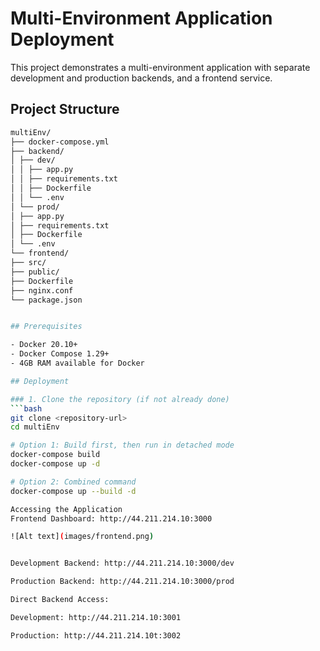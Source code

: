 # Multi-Environment Application Deployment

This project demonstrates a multi-environment application with separate development and production backends, and a frontend service.

## Project Structure
```bash
multiEnv/
├── docker-compose.yml
├── backend/
│ ├── dev/
│ │ ├── app.py
│ │ ├── requirements.txt
│ │ ├── Dockerfile
│ │ └── .env
│ └── prod/
│ ├── app.py
│ ├── requirements.txt
│ ├── Dockerfile
│ └── .env
└── frontend/
├── src/
├── public/
├── Dockerfile
├── nginx.conf
└── package.json


## Prerequisites

- Docker 20.10+
- Docker Compose 1.29+
- 4GB RAM available for Docker

## Deployment

### 1. Clone the repository (if not already done)
```bash
git clone <repository-url>
cd multiEnv

# Option 1: Build first, then run in detached mode
docker-compose build
docker-compose up -d

# Option 2: Combined command
docker-compose up --build -d

Accessing the Application
Frontend Dashboard: http://44.211.214.10:3000

![Alt text](images/frontend.png)


Development Backend: http://44.211.214.10:3000/dev

Production Backend: http://44.211.214.10:3000/prod

Direct Backend Access:

Development: http://44.211.214.10:3001

Production: http://44.211.214.10t:3002
